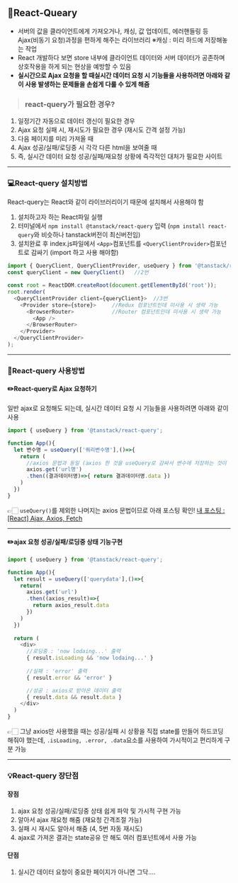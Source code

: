 ## 📖React-Queary
- 서버의 값을 클라이언트에게 가져오거나, 캐싱, 값 업데이트, 에러핸들링 등 Ajax(비동기 요청)과정을 편하게 해주는 라이브러리
  ※캐싱 : 미리 하드에 저장해놓는 작업
- React 개발하다 보면 store 내부에 클라이언트 데이터와 서버 데이터가 공존하며 상호작용을 하게 되는 현상을 예방할 수 있음
- **실시간으로 Ajax 요청을 할 때실시간 데이터 요청 시 기능들을 사용하려면 아래와 같이 사용
발생하는 문제들을 손쉽게 다룰 수 있게 해줌**

>### react-query가 필요한 경우?
1. 일정기간 자동으로 데이터 갱신이 필요한 경우
2. Ajax 요청 실패 시, 재시도가 필요한 경우 (재시도 간격 설정 가능)
3. 다음 페이지를 미리 가져올 때
4. Ajax 성공/실패/로딩중 시 각각 다른 html을 보여줄 때
5. 즉, 실시간 데이터 요청 성공/실패/재요청 상황에 즉각적인 대처가 필요한 사이트

* * *

### 💻React-query 설치방법
React-query는 React와 같이 라이브러리이기 때문에 설치해서 사용해야 함

1. 설치하고자 하는 React파일 실행
2. 터미널에서 ```npm install @tanstack/react-query``` 입력
   (```npm install react-query```와 비슷하나 tanstack버전이 최신버전임)
3. 설치완료 후 index.js파일에서
   ```<App>```컴포넌트를 ```<QueryClientProvider>```컴포넌트로 감싸기
   (import 하고 사용 해야함)

```javascript
import { QueryClient, QueryClientProvider, useQuery } from '@tanstack/react-query'  //1번
const queryClient = new QueryClient()   //2번

const root = ReactDOM.createRoot(document.getElementById('root'));
root.render(
  <QueryClientProvider client={queryClient}>  //3번
    <Provider store={store}>     //Redux 컴포넌트인데 미사용 시 생략 가능
      <BrowserRouter>            //Router 컴포넌트인데 미사용 시 생략 가능
        <App />
      </BrowserRouter>
    </Provider>
  </QueryClientProvider>
); 
```

* * *

### 📝React-query 사용방법
#### ✏️React-query로 Ajax 요청하기
일반 ajax로 요청해도 되는데, 실시간 데이터 요청 시 기능들을 사용하려면 아래와 같이 사용
```javascript
import { useQuery } from '@tanstack/react-query';

function App(){
  let 변수명 = useQuery(['쿼리변수명'],()=>{
    return (
      //axios 문법과 동일 (axios 한 것을 useQuery로 감싸서 변수에 저장하는 것이 핵심)
      axios.get('url명')
      .then((결과데이터명)=>{ return 결과데이터명.data })
    )
  })
}
```
👉🏻 ```useQuery()```를 제외한 나머지는 axios 문법이므로 아래 포스팅 확인!
[내 포스팅 : [React] Ajax, Axios, Fetch](https://velog.io/@keynene/ReactAjax)

* * *

#### ✏️ajax 요청 성공/실패/로딩중 상태 기능구현
```javascript
import { useQuery } from '@tanstack/react-query';

function App(){
  let result = useQuery(['querydata'],()=>{
    return(
      axios.get('url')
      .then((axios_result)=>{ 
        return axios_result.data
      })
    )
  })
  
  return (
    <div>
      //로딩중 : 'now lodaing...' 출력
      { result.isLoading && 'now lodaing...' }  
    
      //실패 : 'error' 출력
      { result.error && 'error' }  

      //성공 : axios로 받아온 데이터 출력
      { result.data && result.data }  
    </div>
  )
}
```
👉🏻 그냥 axios만 사용했을 때는 성공/실패 시 상황을 직접 state를 만들어 하드코딩 해줘야 했는데, ```.isLoading, .error, .data```요소를 사용하여 가시적이고 편리하게 구분 가능

* * *

### 💡React-query 장단점
#### 장점
1. ajax 요청 성공/실패/로딩중 상태 쉽게 파악 및 가시적 구현 가능
2. 알아서 ajax 재요청 해줌 (재요청 간격조절 가능)
3. 실패 시 재시도 알아서 해줌 (4, 5번 자동 재시도)
4. ajax로 가져온 결과는 state공유 안 해도 여러 컴포넌트에서 사용 가능

#### 단점
1. 실시간 데이터 요청이 중요한 페이지가 아니면 그닥....

